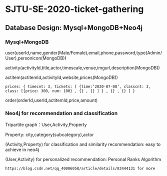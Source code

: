 # SJTU-SE-2020-ticket-gathering
## Database Design: Mysql+MongoDB+Neo4j
### Mysql+MongoDB

  user(userId,name,gender(Male/Female),email,phone,password,type(Admin/User),personicon(MongoDB))
  
  activity(activityId,title,actor,timescale,venue,imgurl,description(MongoDB))
  
  actitem(actitemId,activityId,website,prices(MongoDB))
  
    prices: { timecnt: 3, tickets: [ {time:’2020-07-08’, classcnt: 3, class: [{price: 300, num: 100} , {} , {} ] } , {} , {} ] }
    
  order(orderId,userId,actitemId,price,amount)
  
### Neo4j for recommendation and classification

  Tripartite graph：User,Activity,Property
  
  Property: city,category(subcategory),actor
  
  (Activity,Property) for classification and similarity recommendation: easy to achieve in neo4j
  
  (User,Activity) for personalized recommendation: Personal Ranks Algorithm 
  
    https://blog.csdn.net/qq_40006058/article/details/83444131 for more
